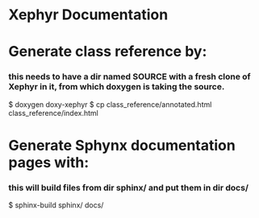 # Xephyr Documentation

# Generate class reference by:
### this needs to have a dir named SOURCE with a fresh clone of Xephyr in it, from which doxygen is taking the source.
$ doxygen doxy-xephyr
$ cp class_reference/annotated.html class_reference/index.html

# Generate Sphynx documentation pages with:
### this will build files from dir sphinx/ and put them in dir docs/
$ sphinx-build sphinx/ docs/ 

